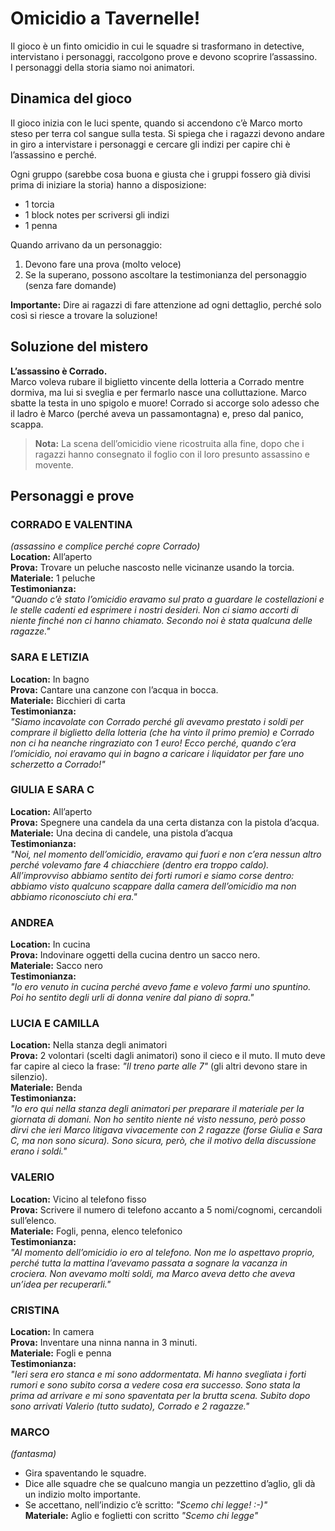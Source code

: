 # Omicidio a Tavernelle!

Il gioco è un finto omicidio in cui le squadre si trasformano in detective, intervistano i personaggi, raccolgono prove e devono scoprire l’assassino.  
I personaggi della storia siamo noi animatori.

## Dinamica del gioco

Il gioco inizia con le luci spente, quando si accendono c’è Marco morto steso per terra col sangue sulla testa. Si spiega che i ragazzi devono andare in giro a intervistare i personaggi e cercare gli indizi per capire chi è l’assassino e perché.  

Ogni gruppo (sarebbe cosa buona e giusta che i gruppi fossero già divisi prima di iniziare la storia) hanno a disposizione:  
- 1 torcia  
- 1 block notes per scriversi gli indizi  
- 1 penna  

Quando arrivano da un personaggio:  
1. Devono fare una prova (molto veloce)  
2. Se la superano, possono ascoltare la testimonianza del personaggio (senza fare domande)  

**Importante:** Dire ai ragazzi di fare attenzione ad ogni dettaglio, perché solo così si riesce a trovare la soluzione!

## Soluzione del mistero

**L’assassino è Corrado.**  
Marco voleva rubare il biglietto vincente della lotteria a Corrado mentre dormiva, ma lui si sveglia e per fermarlo nasce una colluttazione. Marco sbatte la testa in uno spigolo e muore! Corrado si accorge solo adesso che il ladro è Marco (perché aveva un passamontagna) e, preso dal panico, scappa.

> **Nota:** La scena dell’omicidio viene ricostruita alla fine, dopo che i ragazzi hanno consegnato il foglio con il loro presunto assassino e movente.

## Personaggi e prove

### CORRADO E VALENTINA  
*(assassino e complice perché copre Corrado)*  
**Location:** All’aperto  
**Prova:** Trovare un peluche nascosto nelle vicinanze usando la torcia.  
**Materiale:** 1 peluche  
**Testimonianza:**  
*"Quando c’è stato l’omicidio eravamo sul prato a guardare le costellazioni e le stelle cadenti ed esprimere i nostri desideri. Non ci siamo accorti di niente finché non ci hanno chiamato. Secondo noi è stata qualcuna delle ragazze."*

### SARA E LETIZIA  
**Location:** In bagno  
**Prova:** Cantare una canzone con l’acqua in bocca.  
**Materiale:** Bicchieri di carta  
**Testimonianza:**  
*"Siamo incavolate con Corrado perché gli avevamo prestato i soldi per comprare il biglietto della lotteria (che ha vinto il primo premio) e Corrado non ci ha neanche ringraziato con 1 euro! Ecco perché, quando c’era l’omicidio, noi eravamo qui in bagno a caricare i liquidator per fare uno scherzetto a Corrado!"*

### GIULIA E SARA C  
**Location:** All’aperto  
**Prova:** Spegnere una candela da una certa distanza con la pistola d’acqua.  
**Materiale:** Una decina di candele, una pistola d’acqua  
**Testimonianza:**  
*"Noi, nel momento dell’omicidio, eravamo qui fuori e non c’era nessun altro perché volevamo fare 4 chiacchiere (dentro era troppo caldo). All’improvviso abbiamo sentito dei forti rumori e siamo corse dentro: abbiamo visto qualcuno scappare dalla camera dell’omicidio ma non abbiamo riconosciuto chi era."*

### ANDREA  
**Location:** In cucina  
**Prova:** Indovinare oggetti della cucina dentro un sacco nero.  
**Materiale:** Sacco nero  
**Testimonianza:**  
*"Io ero venuto in cucina perché avevo fame e volevo farmi uno spuntino. Poi ho sentito degli urli di donna venire dal piano di sopra."*

### LUCIA E CAMILLA  
**Location:** Nella stanza degli animatori  
**Prova:** 2 volontari (scelti dagli animatori) sono il cieco e il muto. Il muto deve far capire al cieco la frase: *"Il treno parte alle 7"* (gli altri devono stare in silenzio).  
**Materiale:** Benda  
**Testimonianza:**  
*"Io ero qui nella stanza degli animatori per preparare il materiale per la giornata di domani. Non ho sentito niente né visto nessuno, però posso dirvi che ieri Marco litigava vivacemente con 2 ragazze (forse Giulia e Sara C, ma non sono sicura). Sono sicura, però, che il motivo della discussione erano i soldi."*

### VALERIO  
**Location:** Vicino al telefono fisso  
**Prova:** Scrivere il numero di telefono accanto a 5 nomi/cognomi, cercandoli sull’elenco.  
**Materiale:** Fogli, penna, elenco telefonico  
**Testimonianza:**  
*"Al momento dell’omicidio io ero al telefono. Non me lo aspettavo proprio, perché tutta la mattina l’avevamo passata a sognare la vacanza in crociera. Non avevamo molti soldi, ma Marco aveva detto che aveva un’idea per recuperarli."*

### CRISTINA  
**Location:** In camera  
**Prova:** Inventare una ninna nanna in 3 minuti.  
**Materiale:** Fogli e penna  
**Testimonianza:**  
*"Ieri sera ero stanca e mi sono addormentata. Mi hanno svegliata i forti rumori e sono subito corsa a vedere cosa era successo. Sono stata la prima ad arrivare e mi sono spaventata per la brutta scena. Subito dopo sono arrivati Valerio (tutto sudato), Corrado e 2 ragazze."*

### MARCO  
*(fantasma)*  
- Gira spaventando le squadre.  
- Dice alle squadre che se qualcuno mangia un pezzettino d’aglio, gli dà un indizio molto importante.  
- Se accettano, nell’indizio c’è scritto: *"Scemo chi legge! :-)"*  
**Materiale:** Aglio e foglietti con scritto *"Scemo chi legge"*